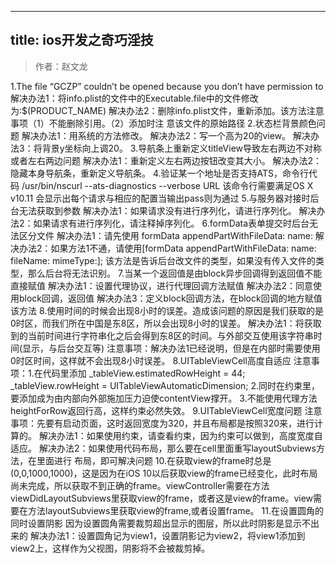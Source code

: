 
---
title: ios开发之奇巧淫技
---

>作者：赵文龙

1.The file “GCZP” couldn’t be opened because you don’t have permission to
	解决办法1：将info.plist的文件中的Executable.file中的文件修改为:$(PRODUCT_NAME)
	解决办法2：删除info.plist文件，重新添加。该方法注意事项（1）不能删除引用。（2）添加时注			   意该文件的原始路径
2.状态栏背景颜色问题
	解决办法1：用系统的方法修改。
	解决办法2：写一个高为20的view。
	解决办法3：将背景y坐标向上调20。
3.导航条上重新定义titleView导致左右两边不对称或者左右两边问题
	解决办法1：重新定义左右两边按钮改变其大小。
	解决办法2：隐藏本身导航条，重新定义导航条。
4.验证某一个地址是否支持ATS，命令行代码 /usr/bin/nscurl --ats-diagnostics --verbose URL 该命令行需要满足OS X v10.11 会显示出每个请求与相应的配置当输出pass则为通过
5.与服务器对接时后台无法获取到参数
	解决办法1：如果请求没有进行序列化，请进行序列化。
	解决办法2：如果请求有进行序列化，请注释掉序列化。
6.formData表单提交时后台无法区分文件
	解决办法1：请先使用 formData appendPartWithFileData: name:
	解决办法2：如果方法1不通，请使用[formData appendPartWithFileData: name: fileName: mimeType:]; 该方法是告诉后台改文件的类型，如果没有传入文件的类型，那么后台将无法识别。
7.当某一个返回值是由block异步回调得到返回值不能直接赋值
	解决办法1：设置代理协议，进行代理回调方法赋值
	解决办法2：同意使用block回调，返回值
	解决办法3：定义block回调方法，在block回调的地方赋值该方法
8.使用时间的时候会出现8小时的误差。造成该问题的原因是我们获取的是0时区，而我们所在中国是东8区，所以会出现8小时的误差。
	解决办法1：将获取到的当前时间进行字符串化之后会得到东8区的时间。与外部交互使用该字符串时间(显示，与后台交互等)
	注意事项：解决办法1已经说明，但是在内部时需要使用0时区时间，这样就不会出现8小时误差。
8.UITableViewCell高度自适应
	注意事项：1.在代码里添加 _tableView.estimatedRowHeight = 44;
    _tableView.rowHeight = UITableViewAutomaticDimension;
		2.同时在约束里，要添加成为由内部向外部施加压力迫使contentView撑开。
		3.不能使用代理方法heightForRow返回行高，这样约束必然失效。
9.UITableViewCell宽度问题
	注意事项：先要有启动页面，这时返回宽度为320，并且布局都是按照320来，进行计算的。
	解决办法1：如果使用约束，请查看约束，因为约束可以做到，高度宽度自适应。
	解决办法2：如果使用代码布局，那么要在cell里面重写layoutSubviews方法，在里面进行		布局，即可解决问题
10.在获取view的frame时总是(0,0,1000,1000)，这是因为在iOS 10以后获取view的frame已经变化，此时布局尚未完成，所以获取不到正确的frame。viewController需要在方法viewDidLayoutSubviews里获取view的frame，或者这是view的frame。view需要在方法layoutSubviews里获取view的frame,或者设置frame。
11.在设置圆角的同时设置阴影
	因为设置圆角需要裁剪超出显示的图层，所以此时阴影是显示不出来的
	解决办法1：设置圆角记为view1，设置阴影记为view2，将view1添加到view2上，这样作为父视图，阴影将不会被裁剪掉。
